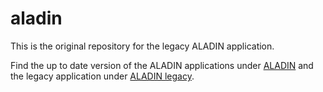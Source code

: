 # aladin

This is the original repository for the legacy ALADIN application.

Find the up to date version of the ALADIN applications under [ALADIN](https://github.com/HTW-ALADIN) and the legacy application under [ALADIN legacy](https://github.com/HTW-ALADIN/ALADIN_legacy).
